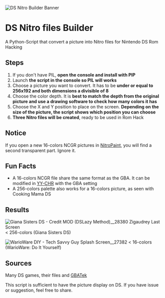 ![DS Nitro Builder Banner](https://github.com/zigaudrey/DS-nitro-file-builder/assets/129554573/b7197262-f7bb-4bb1-ab26-fa289d74a30e)
# DS Nitro files Builder
A Python-Script that convert a picture into Nitro files for Nintendo DS Rom Hacking

## Steps
1. If you don't have PIL, **open the console and install with PIP**
1. Launch **the script in the console so PIL will works**
1. Choose a picture you want to convert. It has to be **under or equal to 256x192 and both dimensions a divisible of 8**
1. Choose the color depth. It is **best to match the depth from the original picture and use a drawing software to check how many colors it has**
1. Choose the X and Y position to place on the screen. **Depending on the size of the picture, the script shows which position you can choose**
1. **Three Nitro files will be created**, ready to be used in Rom Hack

## Notice
If you open a new 16-colors NCGR pictures in [NitroPaint](https://github.com/Garhoogin/NitroPaint), you will find a second transparent part. Ignore it.

## Fun Facts
- A 16-colors NCGR file share the same format as the GBA. It can be modified in [YY-CHR](https://www.romhacking.net/utilities/119/) with the GBA setting
- A 256-colors palette also works for a 16-colors picture, as seen with Cooking Mama DS

## Results
![Giana Sisters DS - Credit MOD (DSLazy Method)__28380 Zigaudrey Last Screen](https://github.com/zigaudrey/DS-nitro-file-builder/assets/129554573/f14ccaf7-66cd-46aa-8c34-f28dbba3b0cc)
< 256-colors (Giana Sisters DS)

![WarioWare DIY - Tech Savvy Guy Splash Screen__27382](https://github.com/zigaudrey/DS-nitro-file-builder/assets/129554573/31c7fcad-7a5b-4207-bebc-16d911ff8701)
< 16-colors (WarioWare: Do It Yourself)

## Sources
Many DS games, their files and [GBATek](http://problemkaputt.de/gbatek-ds-files-2d-video.htm)

This script is sufficient to have the picture display on DS.
If you have issue or suggestion, feel free to share.
